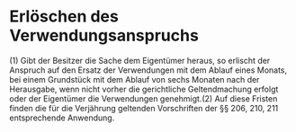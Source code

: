 # Erlöschen des Verwendungsanspruchs

(1) Gibt der Besitzer die Sache dem Eigentümer heraus, so erlischt der Anspruch auf den Ersatz der Verwendungen mit dem Ablauf eines Monats, bei einem Grundstück mit dem Ablauf von sechs Monaten nach der Herausgabe, wenn nicht vorher die gerichtliche Geltendmachung erfolgt oder der Eigentümer die Verwendungen genehmigt.(2) Auf diese Fristen finden die für die Verjährung geltenden Vorschriften der §§ 206, 210, 211 entsprechende Anwendung. 

